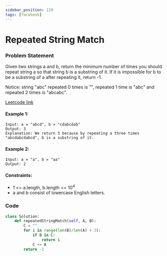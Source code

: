 ```yaml
---
sidebar_position: 119
tags: [facebook]
---
```


# Repeated String Match

### Problem Statement

Given two strings a and b, return the minimum number of times you should repeat string a so that string b is a substring of it. If it is impossible for b​​​​​​ to be a substring of a after repeating it, return -1.

Notice: string "abc" repeated 0 times is "", repeated 1 time is "abc" and repeated 2 times is "abcabc".

[Leetcode link](https://leetcode.com/problems/repeated-string-match/)

#### Example 1:

```
Input: a = "abcd", b = "cdabcdab"
Output: 3
Explanation: We return 3 because by repeating a three times "abcdabcdabcd", b is a substring of it.
```

#### Example 2:

```
Input: a = "a", b = "aa"
Output: 2
```

#### Constraints:

- 1 <= a.length, b.length <= 10<sup>4</sup>
- a and b consist of lowercase English letters.

### Code

```python title="Python Code"
class Solution:
    def repeatedStringMatch(self, A, B):
        C = ""
        for i in range(len(B)/len(A) + 3):
            if B in C:
                return i
            C += A
        return -1

```
